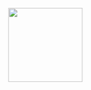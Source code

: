 [<img src= "https://user-images.githubusercontent.com/57319180/147968255-60d3fb2e-e7b6-4a2f-ac9e-12801b2439a2.png" width="150" height = "150"/>](https://github.com/sajithlakshan/HTML_CSS_JS_PHP/tree/main/Bootstrap/Gutters)

